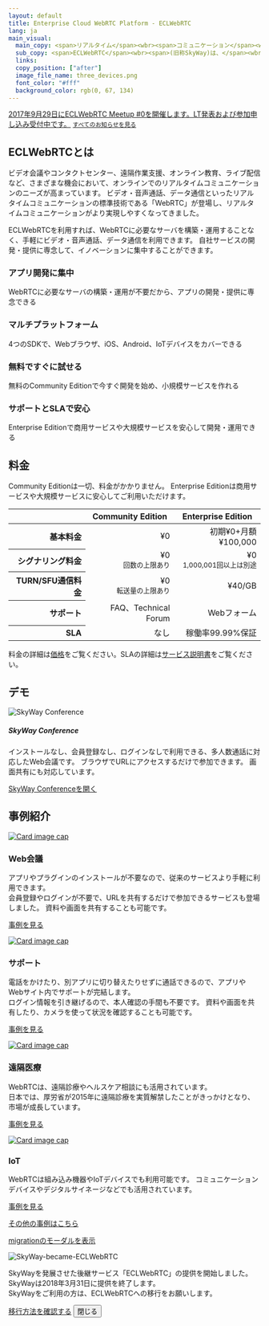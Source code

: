 ```yaml
---
layout: default
title: Enterprise Cloud WebRTC Platform - ECLWebRTC
lang: ja
main_visual:
  main_copy: <span>リアルタイム</span><wbr><span>コミュニケーション</span><wbr><span>で</span><wbr><span>イノベーション</span><wbr><span>に</span><wbr><span>挑戦</span><wbr><span>しよう</span>
  sub_copy: <span>ECLWebRTC</span><wbr><span>(旧称SkyWay)は、</span><wbr><span>アプリや</span><wbr><span>Webサイト、</span><wbr><span>IoTデバイスに</span><wbr><span>ビデオ通話を</span><wbr><span>追加できる</span><wbr><span>開発者のための</span><wbr><span>プラットフォームです</span>
  links: 
  copy_position: ["after"]
  image_file_name: three_devices.png
  font_color: "#fff"
  background_color: rgb(0, 67, 134)
---
```


<div class="card">
  <div class="card-body">
    <div class="d-flex w-100 justify-content-between">
      <a href="https://connpass.com" target="_blank">2017年9月29日にECLWebRTC Meetup #0を開催します。LT発表および参加申し込み受付中です。</a>
      <small class="text-muted"><a href="https://support.skyway.io/">すべてのお知らせを見る</a></small>
    </div>
  </div>
</div>

## ECLWebRTCとは

ビデオ会議やコンタクトセンター、遠隔作業支援、オンライン教育、ライブ配信など、さまざまな機会において、オンラインでのリアルタイムコミュニケーションのニーズが高まっています。
ビデオ・音声通話、データ通信といったリアルタイムコミュニケーションの標準技術である「WebRTC」が登場し、リアルタイムコミュニケーションがより実現しやすくなってきました。

ECLWebRTCを利用すれば、WebRTCに必要なサーバを構築・運用することなく、手軽にビデオ・音声通話、データ通信を利用できます。
自社サービスの開発・提供に専念して、イノベーションに集中することができます。



<div id="about-div" class="row">
  <div class="col-6 col-sm-6 col-lg-3">
    <div class="card h-100">
      <div class="card-body">
        <div class="text-center"><i class="fa fa-code fa-5x " aria-hidden="true"></i></div>
        <h3 class="card-title"><span>アプリ開発</span><wbr><span>に</span><wbr><span>集中</span></h3>
        <p class="card-text">WebRTCに必要なサーバの構築・運用が不要だから、アプリの開発・提供に専念できる</p>
      </div>
    </div>
  </div>
  <div class="col-6 col-sm-6 col-lg-3">
    <div class="card h-100">
      <div class="card-body">
        <div class="text-center"><i class="fa fa-mobile fa-5x" aria-hidden="true"></i></div>
        <h3 class="card-title"><span>マルチ</span><wbr><span>プラット</span><wbr><span>フォーム</span></h3>
        <p class="card-text">4つのSDKで、Webブラウザ、iOS、Android、IoTデバイスをカバーできる</p>
      </div>
    </div>
  </div>
  <div class="col-6 col-sm-6 col-lg-3">
    <div class="card h-100">
      <div class="card-body">
        <div class="text-center"><i class="fa fa-users fa-5x" aria-hidden="true"></i></div>
        <h3 class="card-title"><span>無料で</span><wbr><span>すぐに</span><wbr><span>試せる</span></h3>
        <p class="card-text">無料のCommunity Editionで今すぐ開発を始め、小規模サービスを作れる</p>
      </div>
    </div>
  </div>
  <div class="col-6 col-sm-6 col-lg-3">
    <div class="card h-100">
      <div class="card-body">
        <div class="text-center"><i class="fa fa-comments-o fa-5x" aria-hidden="true"></i></div>
        <h3 class="card-title"><span>サポート</span><wbr><span>と</span><wbr><span>SLA</span><wbr><span>で</span><wbr><span>安心</span></h3>
        <p class="card-text">Enterprise Editionで商用サービスや大規模サービスを安心して開発・運用できる</p>
      </div>
    </div>
  </div>
</div>

## 料金

Community Editionは一切、料金がかかりません。
Enterprise Editionは商用サービスや大規模サービスに安心してご利用いただけます。

<table class="table table-sm">
  <thead>
    <tr>
      <th></th>
      <th class="text-right">Community Edition</th>
      <th class="text-right">Enterprise Edition</th>
    </tr>
  </thead>
  <tbody align="right">
    <tr>
      <th scope="row">基本料金</th>
      <td>¥0</td>
      <td>初期¥0+月額¥100,000</td>
    </tr>
    <tr>
      <th scope="row">シグナリング料金</th>
      <td>¥0<br>
        <small class="text-muted">回数の上限あり</small></td>
      <td>¥0<br>
        <small class="text-muted">1,000,001回以上は別途</small></td>
    </tr>
    <tr>
      <th scope="row">TURN/SFU通信料金</th>
      <td>¥0<br>
        <small class="text-muted">転送量の上限あり</small></td>
      <td>¥40/GB</td>
    </tr>
    <tr>
      <th scope="row">サポート</th>
      <td>FAQ、Technical Forum</td>
      <td>Webフォーム</td>
    </tr>
    <tr>
      <th scope="row">SLA</th>
      <td>なし</td>
      <td>稼働率99.99%保証</td>
    </tr>
  </tbody>
</table>

料金の詳細は[価格](pricing.md)をご覧ください。SLAの詳細は[サービス説明書](https://ecl.ntt.com/documents/service-descriptions/webrtc/webrtc.html)をご覧ください。

## デモ

<div id="demos-div" class="row">
  <div class="col-12 col-sm-6">
    <img class="img-fluid" src="{{ site.rootdir[page.lang] }}/images/skywayconf.png" alt="SkyWay Conference">
  </div>
  <div class="col-12 col-sm-6">
		<h5 class="mt-0">SkyWay Conference</h5>
		<p>インストールなし、会員登録なし、ログインなしで利用できる、多人数通話に対応したWeb会議です。
		ブラウザでURLにアクセスするだけで参加できます。
		画面共有にも対応しています。</p>
		<p><a class="btn btn-primary" href="https://conf2.skyway.io/" role="button" target="_blank">SkyWay Conferenceを開く</a></p>
  </div>
</div>

## 事例紹介


<div class="row">
  <div class="col-6 col-md-3">
    <div class="card h-100">
      <a href="https://skyway.github.io/usecase/skyway/conf/"><img class="card-img-top img-fluid" src="{{ site.rootdir[page.lang] }}/images/conf_400x250.png" alt="Card image cap"></a>
      <div class="card-body">
        <h3 class="card-title">Web会議</h3>
        <p class="card-text">アプリやプラグインのインストールが不要なので、従来のサービスより手軽に利用できます。<br>
        <font class="d-none d-lg-block">
        会員登録やログインが不要で、URLを共有するだけで参加できるサービスも登場しました。
        資料や画面を共有することも可能です。
        </font>
        </p>
        <p><a class="btn btn-primary" href="https://skyway.github.io/usecase/skyway/conf/" role="button">事例を見る</a></p>
      </div>
    </div>
  </div>
  <div class="col-6 col-md-3">
    <div class="card h-100">
      <a href="https://skyway.github.io/usecase/skyway/support/"><img class="card-img-top img-fluid" src="{{ site.rootdir[page.lang] }}/images/support_400x250.png" alt="Card image cap"></a>
      <div class="card-body">
        <h3 class="card-title">サポート</h3>
        <p class="card-text">電話をかけたり、別アプリに切り替えたりせずに通話できるので、アプリやWebサイト内でサポートが完結します。<br>
        <font class="d-none d-lg-block">
        ログイン情報を引き継げるので、本人確認の手間も不要です。
        資料や画面を共有したり、カメラを使って状況を確認することも可能です。</font></p>
        <p><a class="btn btn-primary" href="https://skyway.github.io/usecase/skyway/support/" role="button">事例を見る</a></p>
      </div>
    </div>
  </div>
  <div class="col-6 col-md-3">
    <div class="card h-100">
      <a href="https://skyway.github.io/usecase/skyway/healthcare/"><img class="card-img-top img-fluid" src="{{ site.rootdir[page.lang] }}/images/healthcare_400x250.png" alt="Card image cap"></a>
      <div class="card-body">
        <h3 class="card-title">遠隔医療</h3>
        <p class="card-text">WebRTCは、遠隔診療やヘルスケア相談にも活用されています。<br>
        <font class="d-none d-lg-block">
        日本では、厚労省が2015年に遠隔診療を実質解禁したことがきっかけとなり、市場が成長しています。</font></p>
        <p><a class="btn btn-primary" href="https://skyway.github.io/usecase/skyway/healthcare/" role="button">事例を見る</a></p>
      </div>
    </div>
  </div>
  <div class="col-6 col-md-3">
    <div class="card h-100">
      <a href="https://skyway.github.io/usecase/skyway/iot/"><img class="card-img-top img-fluid" src="{{ site.rootdir[page.lang] }}/images/iot_400x250.png" alt="Card image cap"></a>
      <div class="card-body">
        <h3 class="card-title">IoT</h3>
        <p class="card-text">WebRTCは組み込み機器やIoTデバイスでも利用可能です。
        コミュニケーションデバイスやデジタルサイネージなどでも活用されています。</p>
        <p><a class="btn btn-primary" href="https://skyway.github.io/usecase/skyway/iot/" role="button">事例を見る</a></p>
      </div>
    </div>
  </div>
</div>


[その他の事例はこちら](https://skyway.github.io/usecase/)

<!-- Modal -->

[migrationのモーダルを表示](./?origin=skyway)

<script>
document.addEventListener('DOMContentLoaded', function() {
  var search = location.search;
  var STRING_OF_MODAL = 'origin=skyway';
  if (search && search.split('?')[1].split('&').indexOf(STRING_OF_MODAL) !== -1) {
    $('#migration').modal();
    history.replaceState(null, null, location.href.replace(search, ''));
  }
});
</script>

<div class="modal fade bd-example-modal-lg" id="migration" tabindex="-1" role="dialog" aria-labelledby="myLargeModalLabel" aria-hidden="true">
  <div class="modal-dialog modal-lg">
    <div class="modal-content">
      <div class="modal-body">
        <img class="img-fluid" src="http://via.placeholder.com/800x400?text=SkyWay-became-ECLWebRTC" alt="SkyWay-became-ECLWebRTC">
        <p>SkyWayを発展させた後継サービス「ECLWebRTC」の提供を開始しました。SkyWayは2018年3月31日に提供を終了します。<br>
        SkyWayをご利用の方は、ECLWebRTCへの移行をお願いします。</p>
        <p>
          <a class="btn btn-primary" href="migration.html" role="button">移行方法を確認する</a>
          <button type="button" class="btn btn-secondary" data-dismiss="modal">閉じる</button>
        </p>
      </div>
    </div>
  </div>
</div>
